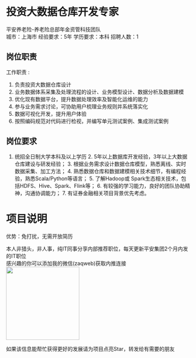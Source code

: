 # 投资大数据仓库开发专家
平安养老险-养老险总部年金资管科技团队  
城市：上海市 经验要求：5年 学历要求：本科  招聘人数：1

## 岗位职责
工作职责 :
   1. 负责投资大数据仓库设计
   2. 业务数据体系采集及处理流程的设计、业务模型设计、数据分析及数据建模
   3. 优化现有数据平台，提升数据处理效率及智能化运维的能力
   4. 参与业务需求讨论，可协助用户梳理业务规则并系统落实化
   5. 数据可视化开发，提升用户体验
   6. 按照编码规范对代码进行检视，并编写单元测试案例、集成测试案例

## 岗位要求
1. 统招全日制大学本科及以上学历
   2.  5年以上数据库开发经验，3年以上大数据仓库建设与研发经验； 
   3.  根据业务需求设计数据仓库模型，熟悉离线、实时数据采集、加工方法；
   4.  熟悉数据仓库和数据建模相关技术细节，有编程经验，熟悉Scala/Python等语言；
   5.  了解Hadoop或 Spark生态相关技术，包括HDFS、Hive、Spark、Flink等；
   6.  有较强的学习能力，良好的团队协助精神，沟通协调能力； 
   7.  有证券金融相关项目背景优先考虑。

# 项目说明

优势：免打扰，无需开放简历

本人非猎头，非人事，纯IT同事分享内部推荐职位，每天更新平安集团2个月内发的IT职位  
感兴趣的你可以添加我的微信(zaqweb)获取内推连接  
<img src="https://github.com/zaqweb/PA-IT-JOBS/blob/master/WechatICode.jpeg"  height="200" width="200">

如果该信息能帮忙获得更好的发展请为项目点亮Star，转发给有需要的朋友




